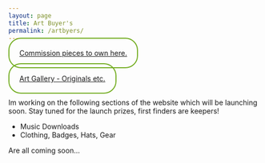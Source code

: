 ```yaml
---
layout: page
title: Art Buyer's
permalink: /artbyers/
---
```


<a href="/commissions" style="border-radius: 25px;
                          border: 2px solid #73AD21;
                          text-align:center;
                          padding: 20px;
                          width: 80vw;
                          height: 200px;"> Commission pieces to own here.</a>
<br>
<br>
<br>
<a href="/gallery" style="border-radius: 25px;
                          border: 2px solid #73AD21;
                          text-align:center;
                          padding: 20px;
                          width: 80vw;
                          height: 200px;">
Art Gallery - Originals etc.</a>
<br>
<br>
<p>Im working on the following sections of the website which will be launching soon. Stay tuned for the launch prizes, first finders are keepers!
</p>
<div class="mylist">
  <ul>    
      <li><a >Music Downloads</a></li>
      <li><a >Clothing, Badges, Hats, Gear</a></li>
  </ul>
Are all coming soon...
</div>
